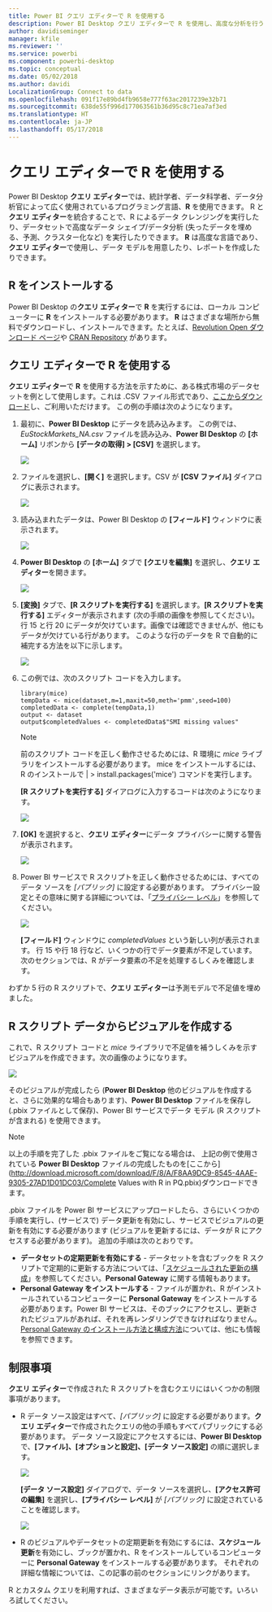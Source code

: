 ```yaml
---
title: Power BI クエリ エディターで R を使用する
description: Power BI Desktop クエリ エディターで R を使用し、高度な分析を行う
author: davidiseminger
manager: kfile
ms.reviewer: ''
ms.service: powerbi
ms.component: powerbi-desktop
ms.topic: conceptual
ms.date: 05/02/2018
ms.author: davidi
LocalizationGroup: Connect to data
ms.openlocfilehash: 091f17e89bd4fb9658e777f63ac2017239e32b71
ms.sourcegitcommit: 638de55f996d177063561b36d95c8c71ea7af3ed
ms.translationtype: HT
ms.contentlocale: ja-JP
ms.lasthandoff: 05/17/2018
---
```

# <a name="using-r-in-query-editor"></a>クエリ エディターで R を使用する
Power BI Desktop **クエリ エディター**では、統計学者、データ科学者、データ分析官によって広く使用されているプログラミング言語、**R** を使用できます。 R と**クエリ エディター**を統合することで、R によるデータ クレンジングを実行したり、データセットで高度なデータ シェイプ/データ分析 (失ったデータを埋める、予測、クラスター化など) を実行したりできます。 **R** は高度な言語であり、**クエリ エディター**で使用し、データ モデルを用意したり、レポートを作成したりできます。

## <a name="installing-r"></a>R をインストールする
Power BI Desktop の**クエリ エディター**で **R** を実行するには、ローカル コンピューターに **R** をインストールする必要があります。 **R** はさまざまな場所から無料でダウンロードし、インストールできます。たとえば、[Revolution Open ダウンロード ページ](https://mran.revolutionanalytics.com/download/)や [CRAN Repository](https://cran.r-project.org/bin/windows/base/) があります。

## <a name="using-r-in-query-editor"></a>クエリ エディターで R を使用する
**クエリ エディター**で **R** を使用する方法を示すために、ある株式市場のデータセットを例として使用します。これは .CSV ファイル形式であり、[ここからダウンロード](http://download.microsoft.com/download/F/8/A/F8AA9DC9-8545-4AAE-9305-27AD1D01DC03/EuStockMarkets_NA.csv)し、ご利用いただけます。 この例の手順は次のようになります。

1. 最初に、**Power BI Desktop** にデータを読み込みます。 この例では、*EuStockMarkets_NA.csv* ファイルを読み込み、**Power BI Desktop** の **[ホーム]** リボンから **[データの取得] > [CSV]** を選択します。
   
   ![](media/desktop-r-in-query-editor/r-in-query-editor_1.png)
2. ファイルを選択し、**[開く]** を選択します。CSV が **[CSV ファイル]** ダイアログに表示されます。
   
   ![](media/desktop-r-in-query-editor/r-in-query-editor_2.png)
3. 読み込まれたデータは、Power BI Desktop の **[フィールド]** ウィンドウに表示されます。
   
   ![](media/desktop-r-in-query-editor/r-in-query-editor_3.png)
4. **Power BI Desktop** の **[ホーム]** タブで **[クエリを編集]** を選択し、**クエリ エディター**を開きます。
   
   ![](media/desktop-r-in-query-editor/r-in-query-editor_4.png)
5. **[変換]** タブで、**[R スクリプトを実行する]** を選択します。**[R スクリプトを実行する]** エディターが表示されます (次の手順の画像を参照してください)。 行 15 と行 20 にデータが欠けています。画像では確認できませんが、他にもデータが欠けている行があります。 このような行のデータを R で自動的に補完する方法を以下に示します。
   
   ![](media/desktop-r-in-query-editor/r-in-query-editor_5d.png)
6. この例では、次のスクリプト コードを入力します。
   
       library(mice)
       tempData <- mice(dataset,m=1,maxit=50,meth='pmm',seed=100)
       completedData <- complete(tempData,1)
       output <- dataset
       output$completedValues <- completedData$"SMI missing values"
   
   > [!NOTE]
   > 前のスクリプト コードを正しく動作させるためには、R 環境に *mice* ライブラリをインストールする必要があります。 mice をインストールするには、R のインストールで |      > install.packages('mice') コマンドを実行します。
   > 
   > 
   
   **[R スクリプトを実行する]** ダイアログに入力するコードは次のようになります。
   
   ![](media/desktop-r-in-query-editor/r-in-query-editor_5b.png)
7. **[OK]** を選択すると、**クエリ エディター**にデータ プライバシーに関する警告が表示されます。
   
   ![](media/desktop-r-in-query-editor/r-in-query-editor_6.png)
8. Power BI サービスで R スクリプトを正しく動作させるためには、すべてのデータ ソースを *[パブリック]* に設定する必要があります。 プライバシー設定とその意味に関する詳細については、「[プライバシー レベル](desktop-privacy-levels.md)」を参照してください。
   
   ![](media/desktop-r-in-query-editor/r-in-query-editor_7.png)
   
   **[フィールド]** ウィンドウに *completedValues* という新しい列が表示されます。 行 15 や行 18 行など、いくつかの行でデータ要素が不足しています。 次のセクションでは、R がデータ要素の不足を処理するしくみを確認します。
   

わずか 5 行の R スクリプトで、**クエリ エディター**は予測モデルで不足値を埋めました。

## <a name="creating-visuals-from-r-script-data"></a>R スクリプト データからビジュアルを作成する
これで、R スクリプト コードと *mice* ライブラリで不足値を補うしくみを示すビジュアルを作成できます。次の画像のようになります。

![](media/desktop-r-in-query-editor/r-in-query-editor_8a.png)

そのビジュアルが完成したら (**Power BI Desktop** 他のビジュアルを作成すると、さらに効果的な場合もあります)、**Power BI Desktop** ファイルを保存し (.pbix ファイルとして保存)、Power BI サービスでデータ モデル (R スクリプトが含まれる) を使用できます。

> [!NOTE]
> 以上の手順を完了した .pbix ファイルをご覧になる場合は、 上記の例で使用されている **Power BI Desktop** ファイルの完成したものを[ここから](http://download.microsoft.com/download/F/8/A/F8AA9DC9-8545-4AAE-9305-27AD1D01DC03/Complete Values with R in PQ.pbix)ダウンロードできます。
> 
> 

.pbix ファイルを Power BI サービスにアップロードしたら、さらにいくつかの手順を実行し、(サービスで) データ更新を有効にし、サービスでビジュアルの更新を有効にする必要があります (ビジュアルを更新するには、データが R にアクセスする必要があります)。 追加の手順は次のとおりです。

* **データセットの定期更新を有効にする** - データセットを含むブックを R スクリプトで定期的に更新する方法については、「[スケジュールされた更新の構成](refresh-scheduled-refresh.md)」を参照してください。**Personal Gateway** に関する情報もあります。
* **Personal Gateway をインストールする** - ファイルが置かれ、R がインストールされているコンピューターに **Personal Gateway** をインストールする必要があります。Power BI サービスは、そのブックにアクセスし、更新されたビジュアルがあれば、それを再レンダリングできなければなりません。 [Personal Gateway のインストール方法と構成方法](personal-gateway.md)については、他にも情報を参照できます。

## <a name="limitations"></a>制限事項
**クエリ エディター**で作成された R スクリプトを含むクエリにはいくつかの制限事項があります。

* R データ ソース設定はすべて、*[パブリック]* に設定する必要があります。**クエリ エディター**で作成されたクエリの他の手順もすべてパブリックにする必要があります。 データ ソース設定にアクセスするには、**Power BI Desktop** で、**[ファイル]、[オプションと設定]、[データ ソース設定]** の順に選択します。
  
  ![](media/desktop-r-in-query-editor/r-in-query-editor_9.png)
  
  **[データ ソース設定]** ダイアログで、データ ソースを選択し、**[アクセス許可の編集]** を選択し、**[プライバシー レベル]** が *[パブリック]* に設定されていることを確認します。
  
  ![](media/desktop-r-in-query-editor/r-in-query-editor_10.png)    
* R のビジュアルやデータセットの定期更新を有効にするには、**スケジュール更新**を有効にし、ブックが置かれ、R をインストールしているコンピューターに **Personal Gateway** をインストールする必要があります。 それぞれの詳細な情報については、この記事の前のセクションにリンクがあります。

R とカスタム クエリを利用すれば、さまざまなデータ表示が可能です。いろいろ試してください。

